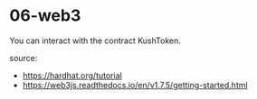 # 06-web3

You can interact with the contract KushToken.

source:
  - https://hardhat.org/tutorial
  - https://web3js.readthedocs.io/en/v1.7.5/getting-started.html
